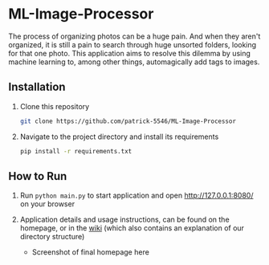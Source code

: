 # ML-Image-Processor

The process of organizing photos can be a huge pain. And when they aren't organized, it is still a pain to search through huge unsorted folders, looking for that one photo. This application aims to resolve this dilemma by using machine learning to, among other things, automagically add tags to images.

## Installation

1. Clone this repository

    ```sh
    git clone https://github.com/patrick-5546/ML-Image-Processor
    ```

2. Navigate to the project directory and install its requirements

    ```sh
    pip install -r requirements.txt
    ```

## How to Run

1. Run `python main.py` to start application and open <http://127.0.0.1:8080/> on your browser
2. Application details and usage instructions, can be found on the homepage, or in the [wiki](https://github.com/patrick-5546/ML-Image-Processor/wiki) (which also contains an explanation of our directory structure)

      - Screenshot of final homepage here
